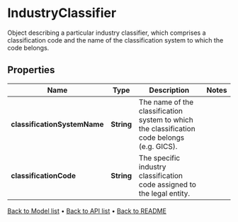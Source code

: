 

# IndustryClassifier

Object describing a particular industry classifier,  which comprises a classification code and the name of the classification system to which the code belongs.

## Properties

| Name | Type | Description | Notes |
|------------ | ------------- | ------------- | -------------|
|**classificationSystemName** | **String** | The name of the classification system to which the classification code belongs (e.g. GICS). |  |
|**classificationCode** | **String** | The specific industry classification code assigned to the legal entity. |  |



[Back to Model list](../README.md#documentation-for-models) &#8226; [Back to API list](../README.md#documentation-for-api-endpoints) &#8226; [Back to README](../README.md)


